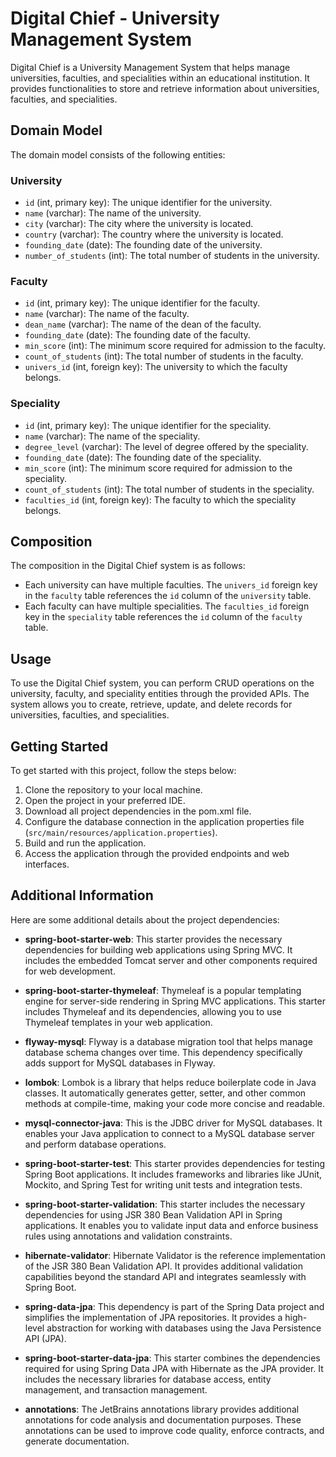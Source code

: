 # Digital Chief - University Management System

Digital Chief is a University Management System that helps manage universities, faculties, and specialities within an educational institution. It provides functionalities to store and retrieve information about universities, faculties, and specialities.

## Domain Model

The domain model consists of the following entities:

### University

- `id` (int, primary key): The unique identifier for the university.
- `name` (varchar): The name of the university.
- `city` (varchar): The city where the university is located.
- `country` (varchar): The country where the university is located.
- `founding_date` (date): The founding date of the university.
- `number_of_students` (int): The total number of students in the university.

### Faculty

- `id` (int, primary key): The unique identifier for the faculty.
- `name` (varchar): The name of the faculty.
- `dean_name` (varchar): The name of the dean of the faculty.
- `founding_date` (date): The founding date of the faculty.
- `min_score` (int): The minimum score required for admission to the faculty.
- `count_of_students` (int): The total number of students in the faculty.
- `univers_id` (int, foreign key): The university to which the faculty belongs.

### Speciality

- `id` (int, primary key): The unique identifier for the speciality.
- `name` (varchar): The name of the speciality.
- `degree_level` (varchar): The level of degree offered by the speciality.
- `founding_date` (date): The founding date of the speciality.
- `min_score` (int): The minimum score required for admission to the speciality.
- `count_of_students` (int): The total number of students in the speciality.
- `faculties_id` (int, foreign key): The faculty to which the speciality belongs.

## Composition

The composition in the Digital Chief system is as follows:

- Each university can have multiple faculties. The `univers_id` foreign key in the `faculty` table references the `id` column of the `university` table.
- Each faculty can have multiple specialities. The `faculties_id` foreign key in the `speciality` table references the `id` column of the `faculty` table.

## Usage

To use the Digital Chief system, you can perform CRUD operations on the university, faculty, and speciality entities through the provided APIs. The system allows you to create, retrieve, update, and delete records for universities, faculties, and specialities.

## Getting Started

To get started with this project, follow the steps below:

1. Clone the repository to your local machine.
2. Open the project in your preferred IDE.
3. Download all project dependencies in the pom.xml file.
4. Configure the database connection in the application properties file (`src/main/resources/application.properties`).
5. Build and run the application.
6. Access the application through the provided endpoints and web interfaces.

## Additional Information

Here are some additional details about the project dependencies:

- **spring-boot-starter-web**: This starter provides the necessary dependencies for building web applications using Spring MVC. It includes the embedded Tomcat server and other components required for web development.

- **spring-boot-starter-thymeleaf**: Thymeleaf is a popular templating engine for server-side rendering in Spring MVC applications. This starter includes Thymeleaf and its dependencies, allowing you to use Thymeleaf templates in your web application.

- **flyway-mysql**: Flyway is a database migration tool that helps manage database schema changes over time. This dependency specifically adds support for MySQL databases in Flyway.

- **lombok**: Lombok is a library that helps reduce boilerplate code in Java classes. It automatically generates getter, setter, and other common methods at compile-time, making your code more concise and readable.

- **mysql-connector-java**: This is the JDBC driver for MySQL databases. It enables your Java application to connect to a MySQL database server and perform database operations.

- **spring-boot-starter-test**: This starter provides dependencies for testing Spring Boot applications. It includes frameworks and libraries like JUnit, Mockito, and Spring Test for writing unit tests and integration tests.

- **spring-boot-starter-validation**: This starter includes the necessary dependencies for using JSR 380 Bean Validation API in Spring applications. It enables you to validate input data and enforce business rules using annotations and validation constraints.

- **hibernate-validator**: Hibernate Validator is the reference implementation of the JSR 380 Bean Validation API. It provides additional validation capabilities beyond the standard API and integrates seamlessly with Spring Boot.

- **spring-data-jpa**: This dependency is part of the Spring Data project and simplifies the implementation of JPA repositories. It provides a high-level abstraction for working with databases using the Java Persistence API (JPA).

- **spring-boot-starter-data-jpa**: This starter combines the dependencies required for using Spring Data JPA with Hibernate as the JPA provider. It includes the necessary libraries for database access, entity management, and transaction management.

- **annotations**: The JetBrains annotations library provides additional annotations for code analysis and documentation purposes. These annotations can be used to improve code quality, enforce contracts, and generate documentation.


